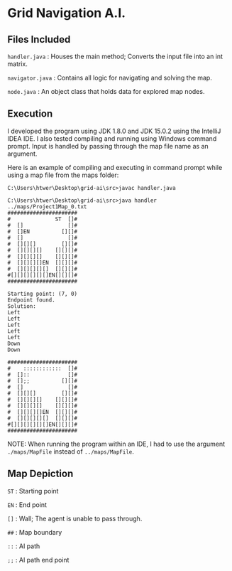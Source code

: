 # Grid Navigation A.I.

## Files Included
`handler.java` 
: Houses the main method; Converts the input file into an int matrix.

`navigator.java`
: Contains all logic for navigating and solving the map.

`node.java`
: An object class that holds data for explored map nodes.


## Execution
I developed the program using JDK 1.8.0 and JDK 15.0.2 using the IntelliJ IDEA IDE. I also tested compiling and running using Windows command prompt.
Input is handled by passing through the map file name as an argument.

Here is an example of compiling and executing in command prompt while using a map file from the maps folder:

```
C:\Users\htwer\Desktop\grid-ai\src>javac handler.java

C:\Users\htwer\Desktop\grid-ai\src>java handler ../maps/Project1Map_0.txt
######################
#              ST  []#
#  []              []#
#  []EN          [][]#
#  []              []#
#  [][][]        [][]#
#  [][][][]    [][][]#
#  [][][][]    [][][]#
#  [][][][]EN  [][][]#
#  [][][][][]  [][][]#
#[][][][][][]EN[][][]#
######################

Starting point: (7, 0)
Endpoint found.
Solution:
Left
Left
Left
Left
Left
Down
Down

######################
#    ::::::::::::  []#
#  []::            []#
#  [];;          [][]#
#  []              []#
#  [][][]        [][]#
#  [][][][]    [][][]#
#  [][][][]    [][][]#
#  [][][][]EN  [][][]#
#  [][][][][]  [][][]#
#[][][][][][]EN[][][]#
######################
```

NOTE: When running the program within an IDE, I had to use the argument `./maps/MapFile` instead of `../maps/MapFile`.

## Map Depiction
`ST` : Starting point

`EN` : End point

`[]` : Wall; The agent is unable to pass through.

`##` : Map boundary

`::` : AI path

`;;` : AI path end point

